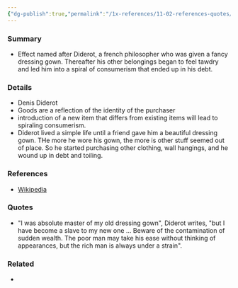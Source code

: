 ```yaml
---
{"dg-publish":true,"permalink":"/1x-references/11-02-references-quotes/diderot-effect-beware-the-contamination-of-sudden-wealth/","dgHomeLink":true,"dgPassFrontmatter":false,"dgShowBacklinks":true,"dgShowLocalGraph":false,"dgShowInlineTitle":true}
---
```



### Summary
- Effect named after Diderot, a french philosopher who was given a fancy dressing gown. Thereafter his other belongings began to feel tawdry and led him into a spiral of consumerism that ended up in his debt.

### Details
- Denis Diderot
- Goods are a reflection of the identity of the purchaser
- introduction of a new item that differs from existing items will lead to spiraling consumerism.
- Diderot lived a simple life until a friend gave him a beautiful dressing gown. THe more he wore his gown, the more is other stuff seemed out of place. So he started purchasing other clothing, wall hangings, and he wound up in debt and toiling.

### References
- [Wikipedia](https://en.wikipedia.org/wiki/Diderot_effect)

### Quotes
- "I was absolute master of my old dressing gown", Diderot writes, "but I have become a slave to my new one … Beware of the contamination of sudden wealth. The poor man may take his ease without thinking of appearances, but the rich man is always under a strain".


### Related
- 